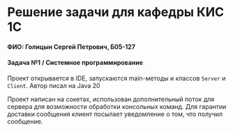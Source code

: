 # Решение задачи для кафедры КИС 1С

#### ФИО: Голицын Сергей Петрович, Б05-127

#### Задача №1 / Системное программирование

Проект открывается в IDE, запускаются main-методы и классов `Server` и `Client`. Автор писал на Java 20

Проект написан на сокетах, использован дополнительный поток для сервера для возможности обработки консольных команд.
Для гарантии доставки сообщения клиент посылает уведомление о том, что получил сообщение.
